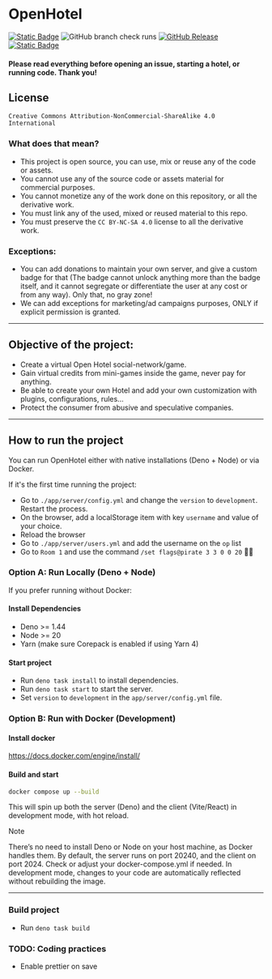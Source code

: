 # OpenHotel

[![Static Badge](https://img.shields.io/badge/CC_BY--NC--SA_4.0-blue?style=for-the-badge&color=gray)](/LICENSE)
![GitHub branch check runs](https://img.shields.io/github/check-runs/openhotel/openhotel/master?style=for-the-badge)
[![GitHub Release](https://img.shields.io/github/v/release/openhotel/openhotel?style=for-the-badge)](https://github.com/openhotel/openhotel/releases/latest)
[![Static Badge](https://img.shields.io/badge/discord-b?style=for-the-badge&logo=discord&color=white)](https://discord.gg/qBZfPdNWUj)

#### Please read everything before opening an issue, starting a hotel, or running code. Thank you!

## License

`Creative Commons Attribution-NonCommercial-ShareAlike 4.0 International`

### What does that mean?

- This project is open source, you can use, mix or reuse any of the code or assets.
- You cannot use any of the source code or assets material for commercial purposes.
- You cannot monetize any of the work done on this repository, or all the derivative work.
- You must link any of the used, mixed or reused material to this repo.
- You must preserve the `CC BY-NC-SA 4.0` license to all the derivative work.

### Exceptions:

- You can add donations to maintain your own server, and give a custom badge for that (The badge cannot unlock anything more than the badge itself, and it cannot segregate or differentiate the user at any cost or from any way). Only that, no gray zone!
- We can add exceptions for marketing/ad campaigns purposes, ONLY if explicit permission is granted.

---

## Objective of the project:

- Create a virtual Open Hotel social-network/game.
- Gain virtual credits from mini-games inside the game, never pay for anything.
- Be able to create your own Hotel and add your own customization with plugins, configurations, rules...
- Protect the consumer from abusive and speculative companies.

---

## How to run the project

You can run OpenHotel either with native installations (Deno + Node) or via Docker.

If it's the first time running the project:

- Go to `./app/server/config.yml` and change the `version` to `development`. Restart the process.
- On the browser, add a localStorage item with key `username` and value of your choice.
- Reload the browser
- Go to `./app/server/users.yml` and add the username on the `op` list
- Go to `Room 1` and use the command `/set flags@pirate 3 3 0 0 20` 🏴‍☠️

### Option A: Run Locally (Deno + Node)

If you prefer running without Docker:

#### Install Dependencies

- Deno >= 1.44
- Node >= 20
- Yarn (make sure Corepack is enabled if using Yarn 4)

#### Start project

- Run `deno task install` to install dependencies.
- Run `deno task start` to start the server.
- Set `version` to `development` in the `app/server/config.yml` file.

### Option B: Run with Docker (Development)

#### Install docker

https://docs.docker.com/engine/install/

#### Build and start

```bash
docker compose up --build
```

This will spin up both the server (Deno) and the client (Vite/React) in development mode, with hot reload.

> [!NOTE]
>
> There’s no need to install Deno or Node on your host machine, as Docker handles them.
> By default, the server runs on port 20240, and the client on port 2024. Check or adjust your docker-compose.yml if needed.
> In development mode, changes to your code are automatically reflected without rebuilding the image.

---

### Build project

- Run `deno task build`

### TODO: Coding practices

- Enable prettier on save
